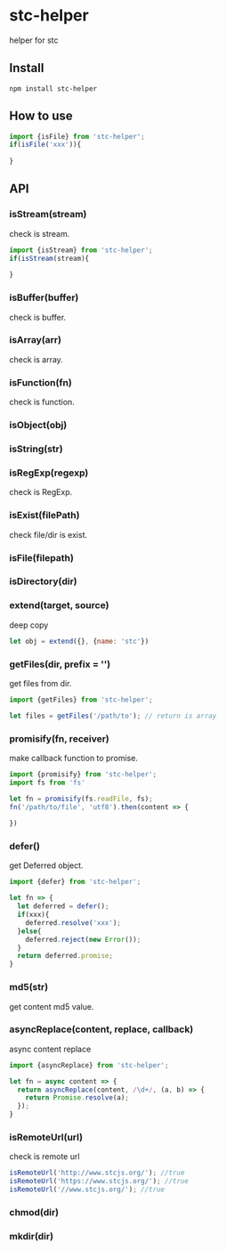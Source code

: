 # stc-helper

helper for stc

## Install

```
npm install stc-helper
```

## How to use

```js
import {isFile} from 'stc-helper';
if(isFile('xxx')){
  
}
```

## API

### isStream(stream)

check is stream.

```js
import {isStream} from 'stc-helper';
if(isStream(stream){
  
}
```

### isBuffer(buffer)

check is buffer.

### isArray(arr)

check is array.

### isFunction(fn)

check is function.

### isObject(obj)

### isString(str)


### isRegExp(regexp)

check is RegExp.

### isExist(filePath)

check file/dir is exist.

### isFile(filepath)

### isDirectory(dir)


### extend(target, source)

deep copy

```js
let obj = extend({}, {name: 'stc'})
```

### getFiles(dir, prefix = '')

get files from dir.

```js
import {getFiles} from 'stc-helper';

let files = getFiles('/path/to'); // return is array

```

### promisify(fn, receiver)

make callback function to promise.

```js
import {promisify} from 'stc-helper';
import fs from 'fs'

let fn = promisify(fs.readFile, fs);
fn('/path/to/file', 'utf8').then(content => {
  
})
```

### defer()

get Deferred object.

```js
import {defer} from 'stc-helper';

let fn => {
  let deferred = defer();
  if(xxx){
    deferred.resolve('xxx');
  }else{
    deferred.reject(new Error());
  }
  return deferred.promise;
}

```

### md5(str)

get content md5 value.

### asyncReplace(content, replace, callback)

async content replace

```js
import {asyncReplace} from 'stc-helper';

let fn = async content => {
  return asyncReplace(content, /\d+/, (a, b) => {
    return Promise.resolve(a);
  });
}
```

### isRemoteUrl(url)

check is remote url

```js
isRemoteUrl('http://www.stcjs.org/'); //true
isRemoteUrl('https://www.stcjs.org/'); //true
isRemoteUrl('//www.stcjs.org/'); //true
```

### chmod(dir)

### mkdir(dir)